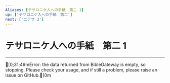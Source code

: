 ```yaml
---
Aliases: [テサロニケ人への手紙　第二 1]
up: ['テサロニケ人への手紙　第二']
next: ['二テサ 2']
---
```

# テサロニケ人への手紙　第二 1

***
[0;31;49mError: the data returned from BibleGateway is empty, so stopping. Please check your usage, and if still a problem, please raise an issue on GitHub.[0m
